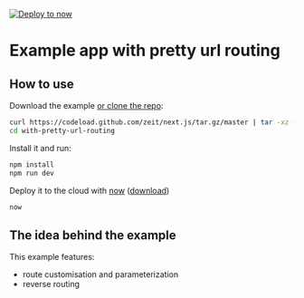 [![Deploy to now](https://deploy.now.sh/static/button.svg)](https://deploy.now.sh/?repo=https://github.com/zeit/next.js/tree/master/examples/with-pretty-url-routing)

# Example app with pretty url routing

## How to use

Download the example [or clone the repo](https://github.com/zeit/next.js):

```bash
curl https://codeload.github.com/zeit/next.js/tar.gz/master | tar -xz --strip=2 next.js-master/examples/with-pretty-url-routing
cd with-pretty-url-routing
```

Install it and run:

```bash
npm install
npm run dev
```

Deploy it to the cloud with [now](https://zeit.co/now) ([download](https://zeit.co/download))

```bash
now
```

## The idea behind the example

This example features:
- route customisation and parameterization
- reverse routing
